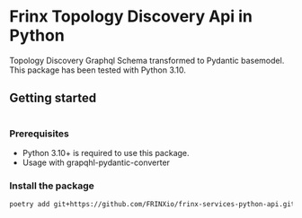 # Frinx Topology Discovery Api in Python


Topology Discovery Graphql Schema transformed to Pydantic basemodel.
This package has been tested with Python 3.10.


## Getting started

```python

```
### Prerequisites

- Python 3.10+ is required to use this package.
- Usage with grapqhl-pydantic-converter

### Install the package

```bash
poetry add git+https://github.com/FRINXio/frinx-services-python-api.git@main#subdirectory=topology-discovery/python
```
